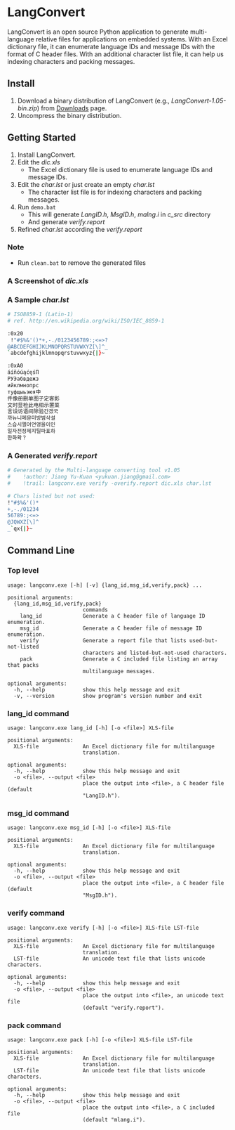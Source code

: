 # LangConvert #

LangConvert is an open source Python application to generate multi-language
relative files for applications on embedded systems. With an Excel dictionary
file, it can enumerate language IDs and message IDs with the format of C header
files. With an additional character list file, it can help us indexing
characters and packing messages.


## Install ##

1. Download a binary distribution of LangConvert (e.g., *LangConvert-1.05-bin.zip*)
   from [Downloads](https://bitbucket.org/YorkJong/pylangconvert/downloads) page.
2. Uncompress the binary distribution.


## Getting Started ##

1. Install LangConvert.
2. Edit the *dic.xls*
    * The Excel dictionary file is used to enumerate language IDs and message
      IDs.
3. Edit the *char.lst* or just create an empty *char.lst*
    * The character list file is for indexing characters and packing messages.
4. Run `demo.bat`
    * This will generate *LangID.h*, *MsgID.h*, *malng.i* in *c_src* directory
    * And generate *verify.report*
5. Refined *char.lst* according the *verify.report*


### Note ###
* Run `clean.bat` to remove the generated files

### A Screenshot of *dic.xls* ###


### A Sample *char.lst* ###
```sh
# ISO8859-1 (Latin-1)
# ref. http://en.wikipedia.org/wiki/ISO/IEC_8859-1

:0x20
 !"#$%&'()*+,-./0123456789:;<=>?
@ABCDEFGHIJKLMNOPQRSTUVWXYZ[\]^_
`abcdefghijklmnopqrstuvwxyz{|}~

:0xA0
áíñóúąćęśП
РУЭабвдежз
ийклмнопрс
туфщыьэюя中
件像册删单图子定客影
文时显检此电相示置菜
言设访语间除验간겠국
까뉴니메문미방범삭설
스습시앨어언영을이인
일자전정제지틸파표하
한화확？
```


### A Generated *verify.report* ###
```sh
# Generated by the Multi-language converting tool v1.05
#    !author: Jiang Yu-Kuan <yukuan.jiang@gmail.com>
#    !trail: langconv.exe verify -overify.report dic.xls char.lst

# Chars listed but not used:
!"#$%&'()*
+,-./01234
56789:;<=>
@JQWXZ[\]^
_`qx{|}~
```


## Command Line ##
### Top level ###
```
usage: langconv.exe [-h] [-v] {lang_id,msg_id,verify,pack} ...

positional arguments:
  {lang_id,msg_id,verify,pack}
                        commands
    lang_id             Generate a C header file of language ID enumeration.
    msg_id              Generate a C header file of message ID enumeration.
    verify              Generate a report file that lists used-but-not-listed
                        characters and listed-but-not-used characters.
    pack                Generate a C included file listing an array that packs
                        multilanguage messages.

optional arguments:
  -h, --help            show this help message and exit
  -v, --version         show program's version number and exit
```

### lang_id command ###
```
usage: langconv.exe lang_id [-h] [-o <file>] XLS-file

positional arguments:
  XLS-file              An Excel dictionary file for multilanguage
                        translation.

optional arguments:
  -h, --help            show this help message and exit
  -o <file>, --output <file>
                        place the output into <file>, a C header file (default
                        "LangID.h").
```

### msg_id command ###
```
usage: langconv.exe msg_id [-h] [-o <file>] XLS-file

positional arguments:
  XLS-file              An Excel dictionary file for multilanguage
                        translation.

optional arguments:
  -h, --help            show this help message and exit
  -o <file>, --output <file>
                        place the output into <file>, a C header file (default
                        "MsgID.h").
```

### verify command ###
```
usage: langconv.exe verify [-h] [-o <file>] XLS-file LST-file

positional arguments:
  XLS-file              An Excel dictionary file for multilanguage
                        translation.
  LST-file              An unicode text file that lists unicode characters.

optional arguments:
  -h, --help            show this help message and exit
  -o <file>, --output <file>
                        place the output into <file>, an unicode text file
                        (default "verify.report").
```

### pack command ###
```
usage: langconv.exe pack [-h] [-o <file>] XLS-file LST-file

positional arguments:
  XLS-file              An Excel dictionary file for multilanguage
                        translation.
  LST-file              An unicode text file that lists unicode characters.

optional arguments:
  -h, --help            show this help message and exit
  -o <file>, --output <file>
                        place the output into <file>, a C included file
                        (default "mlang.i").
```
